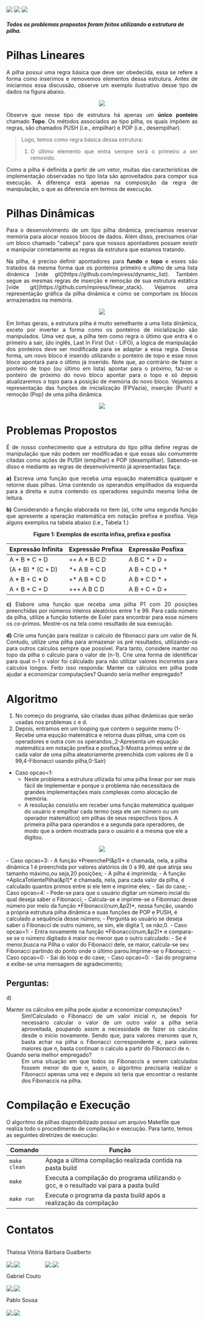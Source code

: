 <div style="display: inline-block;">
<img src="https://img.shields.io/badge/C-00599C?style=for-the-badge&logo=c&logoColor=white"/> 
<img src="https://img.shields.io/badge/Visual_Studio_Code-0078D4?style=for-the-badge&logo=visual%20studio%20code&logoColor=white"/> 
<img src="https://img.shields.io/badge/Ubuntu-E95420?style=for-the-badge&logo=ubuntu&logoColor=white"/> 
</a> 
</div>

<h4><i>Todos os problemas propostos foram feitos utilizando a estrutura de pilha.</i></h4>

# Pilhas Lineares
<div align="justify">
A pilha possui uma regra básica que deve ser obedecida, essa se refere a forma como inserimos e removemos elementos dessa estrutura. Antes de iniciarmos essa discussão, observe um exemplo ilustrativo desse tipo de dados na figura abaixo.

<div align="center">
	<p> </p>
	<img src="img/pilha.png"/> 
	<p> </p>
</div>

Observe que nesse tipo de estrutura há apenas um <b>único ponteiro</b> chamado <b>Topo</b>. Os métodos associados ao tipo pilha, os quais impõem as regras, são chamados PUSH (i.e., empilhar) e POP (i.e., desempilhar).

>Logo, temos como regra básica dessa estrutura: 
> 1. O último elemento que entra sempre será o primeiro a ser removido. 

Como a pilha é definida a partir de um vetor, muitas das caracteristicas de implementação observadas no tipo lista são aproveitados para compor sua execução. A diferença está apenas na composição da regra de manipulação, o que as diferencia em termos de execução. 
</div>

# Pilhas Dinâmicas 
<p align="justify">
Para o desenvolvimento de um tipo pilha dinâmica, precisamos reservar memória para alocar nossos blocos de dados. Além disso, precisamos criar um bloco chamado "cabeça" para que nossos apontadores possam existir e manipular corretamente as regras da estrutura que estamos tratando.
</p>

<p align="justify">
Na pilha, é preciso definir apontadores para <b>fundo</b> e <b>topo</b> e esses são tratados da mesma forma que os ponteiros primeiro e ultimo de uma lista dinâmica [vide git](https://github.com/mpiress/dynamic_list). Também segue as mesmas regras de inserção e remoção de sua estrutura estática [vide git](https://github.com/mpiress/linear_stack). Vejamos uma representação gráfica da pilha dinâmica e como se comportam os blocos armazenados na memória.
</p>

<p align="center">
	<img src="img/pilha2.png"/> 
</p>

<p align="justify">
Em linhas gerais, a estrutura pilha é muito semelhante a uma lista dinâmica, exceto por inverter a forma como os ponteiros de inicialização são manipulados. Uma vez que, a pilha tem como regra o último que entra é o primeiro a sair, (do inglês, Last In First Out - LIFO), a lógica de manipulação dos ponteiros deve ser modificada para se adaptar a essa regra. Dessa forma,  um novo bloco é inserido utilizando o ponteiro de topo e esse novo bloco apontará para o último já inserido. Note que, ao contrário de fazer o ponteiro de topo (ou último em lista) apontar para o próximo, faz-se o ponteiro de próximo do novo bloco apontar para o topo e só depois atualizaremos o topo para a posição de memória do novo bloco. Vejamos a representação das funções de inicialização (FPVazia), inserção (Push) e remoção (Pop) de uma pilha dinâmica.
</p>

<p align="center">
	<img src="img/funcoes.png"/> 
</p>

# Problemas Propostos
<div align="justify">
É de nosso conhecimento que a estrutura do tipo pilha define regras de manipulação que não podem ser modificadas e que essas são comumente citadas como ações de PUSH (empilhar) e POP (desempilhar). Sabendo-se disso e mediante as regras de desenvolvimento já apresentadas faça:
 <p></p>
<b>a)</b> Escreva uma função que receba uma equação matemática qualquer e retorne duas pilhas. Uma contendo os operandos empilhados da esquerda para a direita e outra contendo os operadores seguindo mesma linha de leitura.
	<p></p>
	
<b>b)</b> Considerando a função elaborada no item (a), crite uma segunda função que apresente a operação matemática em notação prefixa e posfixa. Veja alguns exemplos na tabela abaixo (i.e., Tabela 1.)
  <p></p>
  <div align="center">
  <b>Figure 1: Exemplos de escrita infixa, prefixa e posfixa</b>
  <div>

|   Expressão Infinita   |   Expressão Prefixa   |   Expressão Posfixa   |  
| -----------------------|-----------------------|-----------------------| 
|     A + B * C + D      |    ++ A * B  C  D     |      A B C * + D +    | 
|   (A + B) * (C + D)    |    *+ A  B + C  D     |      A B + C D + *    | 
|     A * B + C * D      |    +* A  B * C  D     |      A B * C D * +    | 
|     A + B + C + D      |    +++ A  B  C  D     |      A B + C + D +    | 

 </div>
 </div>

<b>c)</b> Elabore uma função que receba uma pilha P1 com 20 posições preenchidas por números inteiros aleatórios entre 1 e 99. Para cada número da pilha, utilize a função totiente de Euler para encontrar para esse número os co-primos. Mostre-os na tela como resultado de sua execução.
  <p></p>
<b>d)</b> Crie uma função para realizar o calculo de fibonacci para um valor de N. Contudo, utilize uma pilha para armazenar os pré resultados, utilizando-os para outros calculos sempre que possível. Para tanto, considere manter no topo da pilha o cálculo para o valor de (n-1). Crie uma forma de identificar para qual n-1 o valor foi cálculado para não utilizar valores incorretos para calculos longos. Feito isso responda: Manter os cálculos em pilha pode ajudar a economizar computações? Quando seria melhor empregado?
</div>

# Algoritmo
1) No começo do programa, são criadas duas pilhas dinâmicas que serão usadas nos problemas c e d.
2) Depois, entramos em um looping que contem o seguinte menu (1-Recebe uma equção matemática e retorna duas pilhas, uma com os operadores e outra com os operandos.,2-Apresenta um equação matemática em notação prefixa e posfixa,3-Mostra primos entre si de cada valor de uma pilha aleatoriamente preenchida com valores de 0 a 99,4-Fibonacci usando pilha,0-Sair)    

- Caso opcao=1:
  - Neste problema a estrutura utlizada foi uma pilha linear por ser mais fácil de implementar e porque o problema não necessitava de grandes implementações mais complexas como alocação de memória.
  - A resolução consistiu em receber uma função matemática qualquer do usuário e empilhar cada termo (seja ele um número ou um operador matemático) em pilhas de seus respectivos tipos. A primeira pilha para operandos e a segunda para operadores, de modo que a ordem mostrada para o usuário é a mesma que ele a digitou.
<p align="center">
	<img src="img/Screenshot_1.png"/> 
</p>
- Caso opcao=3:
  - A função *PreencheP(&p1)* é chamada, nela, a pilha dinâmica 1 é preenchida por valores alatórios de 0 a 99, até que atinja seu tamanho máximo,ou seja,20 posições; 
  - A pilha é imprimida;
  - A função *AplicaTotientePilha(&p1)* é chamada, nela, para cada valor da pilha, é calculado quantos primos entre si ele tem e imprime eles;
  - Sai do case;
- Caso opcao=4:
  - Pede-se para que o usuário digitar um número incial do qual deseja saber o Fibonacci; 
  - Calcula-se e imprime-se o Fibonnaci desse número por meio da função *Fibonacci(num,&p2)*, nessa função, usando a própria estrutura pilha dinâmica e suas funções de POP e PUSH, é calculado a sequência desse número;
  - Pergunta ao usuário se deseja saber o Fibonacci de outro número, se sim, ele digita 1, se não,0.   
    - Caso opcao=1:
      - Entra novamente na função *Fibonacci(num,&p2)* e compara-se se o número digitado é maior ou menor que o outro calculado:
        - Se é menor,busca na Pilha o valor do Fibonacci dele, se maior, calcula-se seu Fibonacci partindo do ponto onde o último parou.Imprime-se o Fibonacci;         
    - Caso opcao=0:
      - Sai do loop e do case;    
- Caso opcao=0:
  - Sai do programa e exibe-se uma mensagem de agradecimento; 

## Perguntas:

<div align="justify">
d)
<dl>
	<dt>Manter os cálculos em pilha pode ajudar a economizar computações?</dt>
	<dd> Sim!Calculado o Fibonacci de um valor inicial n, se depois for necessário calcular o valor de um outro valor a pilha seria aproveitada, poupando assim a necessidade de fazer os cáculos desde o início novamente. Sendo que, para valores menores que n, basta achar na pilha o Fibonacci correspondente e, para valores maiores que n, basta continuar o calculo a partir do Fibonacci de n.</dd>
	<dt>Quando seria melhor empregado?</dt>
	<dd> Em uma situação em que todos os Fibonaccis a serem calculados fossem menor do que n, assim, o algoritmo precisaria realizar o Fibonacci apenas uma vez e depois só teria que encontrar o restante dos Fibonaccis na pilha.</dd>	
</dl>
</div>


# Compilação e Execução

O algoritmo de pilhas disponibilizado possui um arquivo Makefile que realiza todo o procedimento de compilação e execução. Para tanto, temos as seguintes diretrizes de execução:

<div>

| Comando                |  Função                                                                                           |
| -----------------------| ------------------------------------------------------------------------------------------------- |
|  `make clean`          | Apaga a última compilação realizada contida na pasta build                                        |
|  `make`                | Executa a compilação do programa utilizando o gcc, e o resultado vai para a pasta build           |
|  `make run`            | Executa o programa da pasta build após a realização da compilação                                 |

</div>

# Contatos

<div style="display: inline-block;">
 <p align="justify"> Thaissa Vitória</p>
<a href="https://t.me/thaissadaldegan">
<img align="center" src="https://img.shields.io/badge/Telegram-2CA5E0?style=for-the-badge&logo=telegram&logoColor=white"/> 
</a>

<a href="https://www.linkedin.com/in/thaissa-vitoria-daldegan-6a84b9153/">
<img align="center" src="https://img.shields.io/badge/LinkedIn-0077B5?style=for-the-badge&logo=linkedin&logoColor=white"/>
</a>

</div>


<div style="display: inline-block;">
 <p align="justify">Bárbara Gualberto</p>
<a href="https://t.me/barbrinas">
<img align="center" src="https://img.shields.io/badge/Telegram-2CA5E0?style=for-the-badge&logo=telegram&logoColor=white"/> 
</a>

<a href="https://www.linkedin.com/in/barbara-gualberto/">
<img align="center" src="https://img.shields.io/badge/LinkedIn-0077B5?style=for-the-badge&logo=linkedin&logoColor=white"/>
</a>

</div>


 <div>
<p align="justify"> Gabriel Couto</p>
<a href="https://t.me/Couto1411">
<img align="center" src="https://img.shields.io/badge/Telegram-2CA5E0?style=for-the-badge&logo=telegram&logoColor=white"/> 

<a href="https://www.linkedin.com/in/gabriel-couto-582060200">
<img align="center" src="https://img.shields.io/badge/LinkedIn-0077B5?style=for-the-badge&logo=linkedin&logoColor=white"/>
</a>
</div>
  
  <div>
<p align="justify"> Pablo Sousa</p>
<a href="https://t.me/Pabloss_07">
<img align="center" src="https://img.shields.io/badge/Telegram-2CA5E0?style=for-the-badge&logo=telegram&logoColor=white"/> 

<a href="https://www.linkedin.com/in/pablo-silva-734b22202">
<img align="center" src="https://img.shields.io/badge/LinkedIn-0077B5?style=for-the-badge&logo=linkedin&logoColor=white"/>
</a>
</div>
